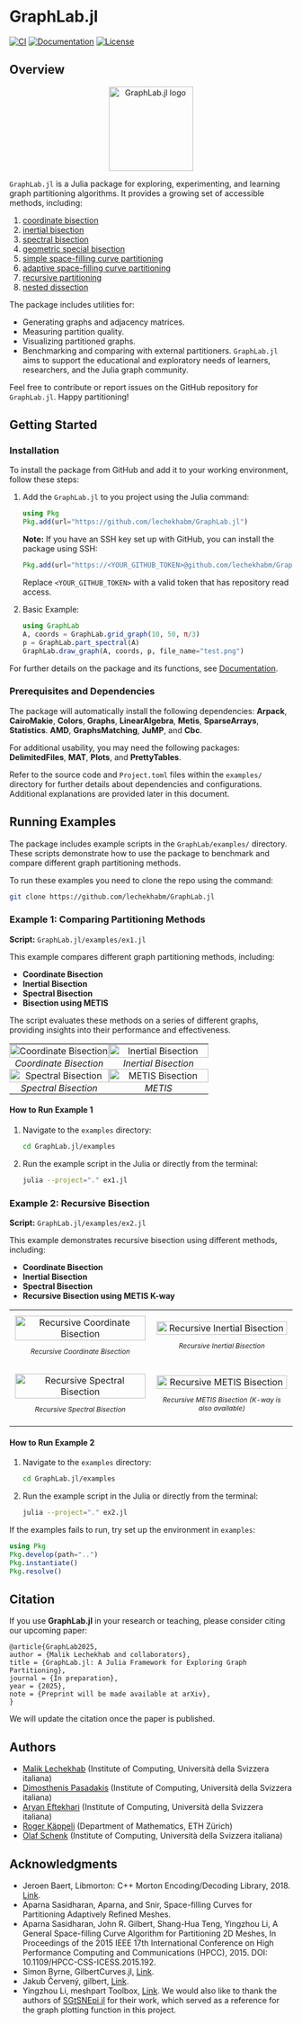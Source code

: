 # GraphLab.jl
[![CI](https://github.com/lechekhabm/GraphLab.jl/actions/workflows/ci.yml/badge.svg)](https://github.com/lechekhabm/GraphLab.jl/actions/workflows/ci.yml)
[![Documentation](https://github.com/lechekhabm/GraphLab.jl/actions/workflows/docs.yml/badge.svg)](https://lechekhabm.github.io/GraphLab.jl/dev)
[![License](https://img.shields.io/github/license/lechekhabm/GraphLab.jl)](https://github.com/lechekhabm/GraphLab.jl/blob/main/LICENSE)

## Overview

<p align="center">
  <img src="https://lechekhabm.github.io/GraphLab.jl/dev/assets/logo.png" alt="GraphLab.jl logo" width="150"/>
</p>

``GraphLab.jl`` is a Julia package for exploring, experimenting, and learning graph partitioning algorithms.
It provides a growing set of accessible methods, including:
1. [coordinate bisection](https://lechekhabm.github.io/GraphLab.jl/dev/api/#GraphLab.part_coordinate-Tuple%7BSparseArrays.SparseMatrixCSC,%20Matrix%7D)
2. [inertial bisection](https://lechekhabm.github.io/GraphLab.jl/dev/api/#GraphLab.part_inertial-Tuple%7BSparseArrays.SparseMatrixCSC,%20Matrix%7D)
3. [spectral bisection](https://lechekhabm.github.io/GraphLab.jl/dev/api/#GraphLab.part_spectral-Tuple%7BSparseArrays.SparseMatrixCSC%7D)
4. [geometric special bisection](https://lechekhabm.github.io/GraphLab.jl/dev/api/#GraphLab.part_geospectral-Tuple%7BSparseArrays.SparseMatrixCSC%7D)
5. [simple space-filling curve partitioning](https://lechekhabm.github.io/GraphLab.jl/dev/api/#GraphLab.part_adaptive_sfc)
6. [adaptive space-filling curve partitioning](https://lechekhabm.github.io/GraphLab.jl/dev/api/#GraphLab.part_adaptive_sfc)
7. [recursive partitioning](https://lechekhabm.github.io/GraphLab.jl/dev/api/#GraphLab.recursive_bisection)
8. [nested dissection](https://lechekhabm.github.io/GraphLab.jl/dev/api/#GraphLab.nested_dissection-Tuple%7BSparseArrays.SparseMatrixCSC,%20Function%7D)

The package includes utilities for:
* Generating graphs and adjacency matrices.
* Measuring partition quality.
* Visualizing partitioned graphs.
* Benchmarking and comparing with external partitioners.
``GraphLab.jl`` aims to support the educational and exploratory needs of learners, researchers, and the Julia graph community.

Feel free to contribute or report issues on the GitHub repository for ``GraphLab.jl``. Happy partitioning!

## Getting Started

### Installation
To install the package from GitHub and add it to your working environment, follow these steps:

1. Add the ``GraphLab.jl`` to you project using the Julia command:
   ```julia
   using Pkg
   Pkg.add(url="https://github.com/lechekhabm/GraphLab.jl")
   ```
   **Note:** If you have an SSH key set up with GitHub, you can install the package using SSH:
   ```julia
   Pkg.add(url="https://<YOUR_GITHUB_TOKEN>@github.com/lechekhabm/GraphLab.jl.git")
   ```
   Replace `<YOUR_GITHUB_TOKEN>` with a valid token that has repository read access.

3. Basic Example:
   ```julia
   using GraphLab
   A, coords = GraphLab.grid_graph(10, 50, π/3)
   p = GraphLab.part_spectral(A)
   GraphLab.draw_graph(A, coords, p, file_name="test.png")
   ```
   
  For further details on the package and its functions, see [Documentation](https://lechekhabm.github.io/GraphLab.jl/dev/).

### Prerequisites and Dependencies

The package will automatically install the following dependencies: **Arpack**, **CairoMakie**, **Colors**, **Graphs**, **LinearAlgebra**, **Metis**, **SparseArrays**, **Statistics**. **AMD**, **GraphsMatching**, **JuMP**, and **Cbc**.

For additional usability, you may need the following packages: **DelimitedFiles**, **MAT**, **Plots**, and **PrettyTables**.

Refer to the source code and `Project.toml` files within the `examples/` directory for further details about dependencies and configurations. Additional explanations are provided later in this document.

## Running Examples

The package includes example scripts in the `GraphLab/examples/` directory. These scripts demonstrate how to use the package to benchmark and compare different graph partitioning methods.

To run these examples you need to clone the repo using the command:
   ```bash
   git clone https://github.com/lechekhabm/GraphLab.jl
   ```

### Example 1: Comparing Partitioning Methods

**Script:** `GraphLab.jl/examples/ex1.jl`

This example compares different graph partitioning methods, including:

- **Coordinate Bisection**
- **Inertial Bisection**
- **Spectral Bisection**
- **Bisection using METIS**

The script evaluates these methods on a series of different graphs, providing insights into their performance and effectiveness.

<!-- 2x2 Grid for Airfoil1 Examples -->
<table style="width:100%; border-collapse: collapse;">
  <tr>
    <!-- Coordinate Bisection -->
    <td style="width:50%; text-align: center; padding: 0;">
      <img src="examples/ex1_airfoil1_coordinate.png" alt="Coordinate Bisection" style="width:100%; margin:0; padding:0;">
      <p style="margin: 0; padding: 0;"><em>Coordinate Bisection</em></p>
    </td>
    <!-- Inertial Bisection -->
    <td style="width:50%; text-align: center; padding: 0;">
      <img src="examples/ex1_airfoil1_inertial.png" alt="Inertial Bisection" style="width:100%; margin:0; padding:0;">
      <p style="margin: 0; padding: 0;"><em>Inertial Bisection</em></p>
    </td>
  </tr>
  <tr>
    <!-- Spectral Bisection -->
    <td style="width:50%; text-align: center; padding: 0;">
      <img src="examples/ex1_airfoil1_spectral.png" alt="Spectral Bisection" style="width:100%; margin:0; padding:0;">
      <p style="margin: 0; padding: 0;"><em>Spectral Bisection</em></p>
    </td>
    <!-- METIS Bisection -->
    <td style="width:50%; text-align: center; padding: 0;">
      <img src="examples/ex1_airfoil1_metis.png" alt="METIS Bisection" style="width:100%; margin:0; padding:0;">
      <p style="margin: 0; padding: 0;"><em>METIS</em></p>
    </td>
  </tr>
</table>

#### How to Run Example 1

1. Navigate to the `examples` directory:

   ```bash
   cd GraphLab.jl/examples
   ```

2. Run the example script in the Julia or directly from the terminal:

   ```bash
   julia --project="." ex1.jl
   ```

### Example 2: Recursive Bisection

**Script:** `GraphLab.jl/examples/ex2.jl`

This example demonstrates recursive bisection using different methods, including:

- **Coordinate Bisection**
- **Inertial Bisection**
- **Spectral Bisection**
- **Recursive Bisection using METIS K-way**

<table style="width:100%; border-collapse: collapse;">
  <tr>
    <!-- Recursive Coordinate Bisection -->
    <td style="width:50%; text-align: center; padding: 10px;">
      <img src="examples/ex2_Swiss_graph_coordinate.png" alt="Recursive Coordinate Bisection" style="width:100%;">
      <p style="font-size: 12px;"><em>Recursive Coordinate Bisection</em></p>
    </td>
    <!-- Recursive Inertial Bisection -->
    <td style="width:50%; text-align: center; padding: 10px;">
      <img src="examples/ex2_Swiss_graph_inertial.png" alt="Recursive Inertial Bisection" style="width:100%;">
      <p style="font-size: 12px;"><em>Recursive Inertial Bisection</em></p>
    </td>
  </tr>
  <tr>
    <!-- Recursive Spectral Bisection -->
    <td style="width:50%; text-align: center; padding: 10px;">
      <img src="examples/ex2_Swiss_graph_spectral.png" alt="Recursive Spectral Bisection" style="width:100%;">
      <p style="font-size: 12px;"><em>Recursive Spectral Bisection</em></p>
    </td>
    <!-- Recursive METIS Bisection -->
    <td style="width:50%; text-align: center; padding: 10px;">
      <img src="examples/ex2_Swiss_graph_metis_rec.png" alt="Recursive METIS Bisection" style="width:100%;">
      <p style="font-size: 12px;"><em>Recursive METIS Bisection (K-way is also available)</em></p>
    </td>
  </tr>
</table>

#### How to Run Example 2

1. Navigate to the `examples` directory:

   ```bash
   cd GraphLab.jl/examples
   ```

2. Run the example script in the Julia or directly from the terminal:

   ```bash
   julia --project="." ex2.jl
   ```
If the examples fails to run, try set up the environment in `examples`:
```julia
using Pkg
Pkg.develop(path="..")
Pkg.instantiate()
Pkg.resolve()
```

## Citation

If you use **GraphLab.jl** in your research or teaching, please consider citing our upcoming paper:
```
@article{GraphLab2025,
author = {Malik Lechekhab and collaborators},
title = {GraphLab.jl: A Julia Framework for Exploring Graph Partitioning},
journal = {In preparation},
year = {2025},
note = {Preprint will be made available at arXiv},
}
```
We will update the citation once the paper is published.

## Authors
* [Malik Lechekhab](https://www.linkedin.com/in/mlechekhab/) (Institute of Computing, Università della Svizzera italiana)
* [Dimosthenis Pasadakis](https://search.usi.ch/en/people/bfe7763cea5221d043f905ad414e1a8d/pasadakis-dimosthenis) (Institute of Computing, Università della Svizzera italiana)
* [Aryan Eftekhari](https://scholar.google.com/citations?user=GiugKBsAAAAJ&hl=en) (Institute of Computing, Università della Svizzera italiana)
* [Roger Käppeli](https://math.ethz.ch/research/applied-mathematics-numerical-analysis-scientific-computing/roger-kaeppeli.html) (Department of Mathematics, ETH Zürich)
* [Olaf Schenk](https://search.usi.ch/en/people/9a52a2fdb8d3d26ec16fb1569b590909/schenk-olaf) (Institute of Computing, Università della Svizzera italiana)

## Acknowledgments  
- Jeroen Baert, Libmorton: C++ Morton Encoding/Decoding Library, 2018. [Link](https://github.com/Forceflow/libmorton).
- Aparna Sasidharan, Aparna, and Snir, Space-filling Curves for Partitioning Adaptively Refined Meshes.
- Aparna Sasidharan, John R. Gilbert, Shang-Hua Teng, Yingzhou Li, A General Space-filling Curve Algorithm for Partitioning 2D Meshes, In Proceedings of the 2015 IEEE 17th International Conference on High Performance Computing and Communications (HPCC), 2015. DOI: 10.1109/HPCC-CSS-ICESS.2015.192.
- Simon Byrne, GilbertCurves.jl, [Link](https://github.com/CliMA/GilbertCurves.jl).
- Jakub Červený, gilbert, [Link](https://github.com/jakubcerveny/gilbert).
- Yingzhou Li, meshpart Toolbox, [Link](https://github.com/YingzhouLi/meshpart).
We would also like to thank the authors of [SGtSNEpi.jl](https://github.com/fcdimitr/SGtSNEpi.jl) for their work, which served as a reference for the graph plotting function in this project.
